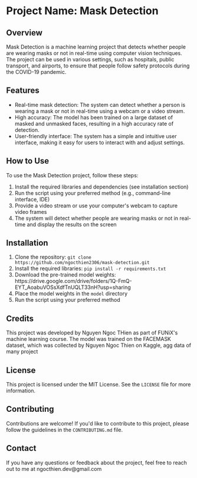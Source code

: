 <div class="markdown prose w-full break-words dark:prose-invert light">
  <h1>Project Name: Mask Detection</h1>
  <h2>Overview</h2>
  <p>Mask Detection is a machine learning project that detects whether people are wearing masks or not in real-time using computer vision techniques. The project can be used     in various settings, such as hospitals, public transport, and airports, to ensure that people follow safety protocols during the COVID-19 pandemic.
  </p>
  <h2>Features</h2>
  <ul>
    <li>Real-time mask detection: The system can detect whether a person is wearing a mask or not in real-time using a webcam or a video stream.</li>
    <li>High accuracy: The model has been trained on a large dataset of masked and unmasked faces, resulting in a high accuracy rate of detection.</li>
    <li>User-friendly interface: The system has a simple and intuitive user interface, making it easy for users to interact with and adjust settings.</li>
  </ul>
  <h2>How to Use</h2>
  <p>To use the Mask Detection project, follow these steps:</p>
  <ol>
    <li>Install the required libraries and dependencies (see installation section)</li>
    <li>Run the script using your preferred method (e.g., command-line interface, IDE)</li>
    <li>Provide a video stream or use your computer's webcam to capture video frames</li>
    <li>The system will detect whether people are wearing masks or not in real-time and display the results on the screen</li>
    </ol>
    <h2>Installation</h2>
    <ol>
      <li>Clone the repository: <code>git clone https://github.com/ngocthien2306/mask-detection.git</code></li>
      <li>Install the required libraries: <code>pip install -r requirements.txt</code></li>
      <li>Download the pre-trained model weights: https://drive.google.com/drive/folders/1Q-FmQ-EYT_AoabuVOSsXdfTnUQLT33nH?usp=sharing</li><li>Place the model weights in the <code>model</code> directory</li>
      <li>Run the script using your preferred method</li>
     </ol>
     <h2>Credits</h2>
     <p>This project was developed by Nguyen Ngoc THien as part of FUNiX's machine learning course. The model was trained on the FACEMASK dataset, which was collected by Nguyen Ngoc Thien on Kaggle, agg data of many project</p>
     <h2>License</h2>
     <p>This project is licensed under the MIT License. See the <code>LICENSE</code> file for more information.</p>
     <h2>Contributing</h2>
     <p>Contributions are welcome! If you'd like to contribute to this project, please follow the guidelines in the <code>CONTRIBUTING.md</code> file.</p>
     <h2>Contact</h2>
     <p>If you have any questions or feedback about the project, feel free to reach out to me at ngocthien.dev@gmail.com</p>
</div>